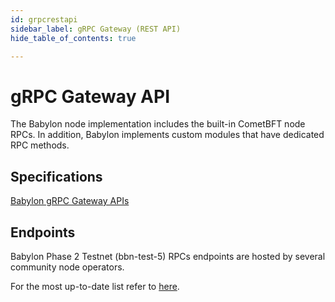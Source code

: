 ```yaml
---
id: grpcrestapi
sidebar_label: gRPC Gateway (REST API)
hide_table_of_contents: true

---
```


# gRPC Gateway API 
The Babylon node implementation includes the built-in CometBFT node RPCs. 
In addition, Babylon implements custom modules that have dedicated RPC methods.

## Specifications

[Babylon gRPC Gateway APIs](https://babylonlabs-io.github.io/babylon-openapi-spec/public/babylon-rpc/)


## Endpoints

Babylon Phase 2 Testnet (bbn-test-5) RPCs endpoints are hosted by several community node operators. 

For the most up-to-date list refer to [here](https://github.com/babylonlabs-io/networks/tree/main/bbn-test-5). 